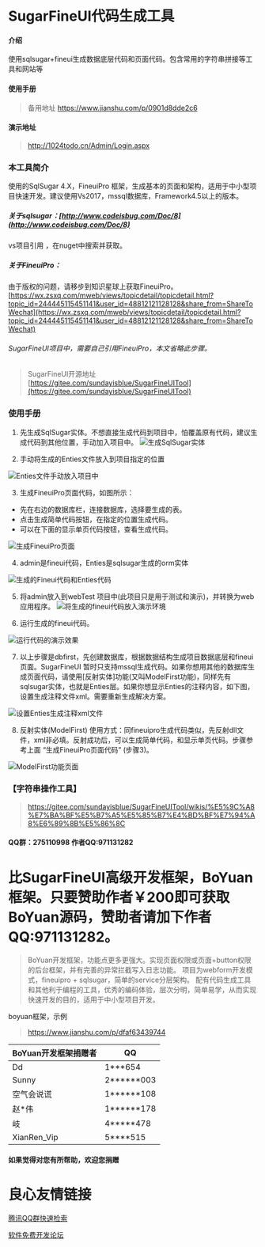 # SugarFineUI代码生成工具

#### 介绍
使用sqlsugar+fineui生成数据底层代码和页面代码。包含常用的字符串拼接等工具和网站等

#### 使用手册
> 备用地址  https://www.jianshu.com/p/0901d8dde2c6


#### 演示地址
>   http://1024todo.cn/Admin/Login.aspx


### 本工具简介
使用的SqlSugar 4.X，FineuiPro 框架，生成基本的页面和架构，适用于中小型项目快速开发。建议使用Vs2017，mssql数据库，Framework4.5以上的版本。
##### 关于sqlsugar：[http://www.codeisbug.com/Doc/8](http://www.codeisbug.com/Doc/8)
vs项目引用 ，在nuget中搜索并获取。

##### 关于FineuiPro：
由于版权的问题，请移步到知识星球上获取FineuiPro。[https://wx.zsxq.com/mweb/views/topicdetail/topicdetail.html?topic_id=244445115451141&user_id=48812121128128&share_from=ShareToWechat](https://wx.zsxq.com/mweb/views/topicdetail/topicdetail.html?topic_id=244445115451141&user_id=48812121128128&share_from=ShareToWechat)

###### SugarFineUI项目中，需要自己引用FineuiPro，本文省略此步骤。

> SugarFineUI开源地址 [https://gitee.com/sundayisblue/SugarFineUITool](https://gitee.com/sundayisblue/SugarFineUITool)


### 使用手册

1. 先生成SqlSugar实体。不想直接生成代码到项目中，怕覆盖原有代码，建议生成代码到其他位置，手动加入项目中。
![生成SqlSugar实体](https://gitee.com/uploads/images/2019/0423/184641_01f21ac7_436641.png)


2. 手动将生成的Enties文件放入到项目指定的位置

![Enties文件手动放入项目中](https://gitee.com/uploads/images/2019/0423/184641_353554a8_436641.png)

3. 生成FineuiPro页面代码，如图所示：
* 先在右边的数据库栏，连接数据库，选择要生成的表。 
* 点击生成简单代码按钮，在指定的位置生成代码。
* 可以在下面的显示单页代码按钮，查看生成代码。

![生成FineuiPro页面](https://gitee.com/uploads/images/2019/0423/184641_6c797343_436641.png)

4. admin是fineui代码，Enties是sqlsugar生成的orm实体

![生成的Fineui代码和Enties代码](https://images.gitee.com/uploads/images/2019/0423/094630_517485a4_436641.png)

5. 将admin放入到webTest 项目中(此项目只是用于测试和演示)，并转换为web应用程序。
![将生成的fineui代码放入演示环境](https://images.gitee.com/uploads/images/2019/0423/094630_9a59ed67_436641.png)

6. 运行生成的fineui代码。

![运行代码的演示效果](https://images.gitee.com/uploads/images/2019/0423/094625_e0568fd4_436641.png)


7. 以上步骤是dbfirst，先创建数据库，根据数据结构生成项目数据底层和fineui页面。SugarFineUI 暂时只支持mssql生成代码。如果你想用其他的数据库生成页面代码，请使用[反射实体]功能(又叫ModelFirst功能)，同样先有sqlsugar实体，也就是Enties层。如果你想显示Enties的注释内容，如下图，设置生成注释文件xml。需要重新生成解决方案。


![设置Enties生成注释xml文件](https://gitee.com/uploads/images/2019/0423/184641_9179e3fc_436641.png)

8. 反射实体(ModelFirst) 使用方式：同fineuipro生成代码类似，先反射dll文件，xml非必填。反射成功后，可以生成简单代码，和显示单页代码。步骤参考上面 “生成FineuiPro页面代码” (步骤3)。

![ModelFirst功能页面](https://gitee.com/uploads/images/2019/0423/184641_c8820c0e_436641.png)

### 【字符串操作工具】
> https://gitee.com/sundayisblue/SugarFineUITool/wikis/%E5%9C%A8%E7%BA%BF%E5%B7%A5%E5%85%B7%E4%BD%BF%E7%94%A8%E6%89%8B%E5%86%8C


#### QQ群：275110998  作者QQ:971131282

# 比SugarFineUI高级开发框架，BoYuan框架。只要赞助作者￥200即可获取BoYuan源码，赞助者请加下作者QQ:971131282。
> BoYuan开发框架，功能点更多更强大。实现页面权限或页面+button权限的后台框架，并有完善的异常拦截写入日志功能。
项目为webform开发模式，fineuipro + sqlsugar，简单的service分层架构。
配有代码生成工具和其他利于编程的工具，优秀的编码体验，层次分明，简单易学，从而实现快速开发的目的，适用于中小型项目开发。

boyuan框架，示例
> https://www.jianshu.com/p/dfaf63439744

| BoYuan开发框架捐赠者   |  QQ  |
|  ----  | ----  |
| Dd| 1***654 |
| Sunny  | 2******003 |
| 空气会说谎  | 1******108 |
| 赵*伟  | 1******178 |
| 岐  | 4*****478 |
| XianRen_Vip  | 5****515 |

#### 如果觉得对您有所帮助，欢迎您捐赠

 

 

 # 良心友情链接

[腾讯QQ群快速检索](http://u.720life.cn/s/8cf73f7c)

[软件免费开发论坛](http://u.720life.cn/s/bbb01dc0)